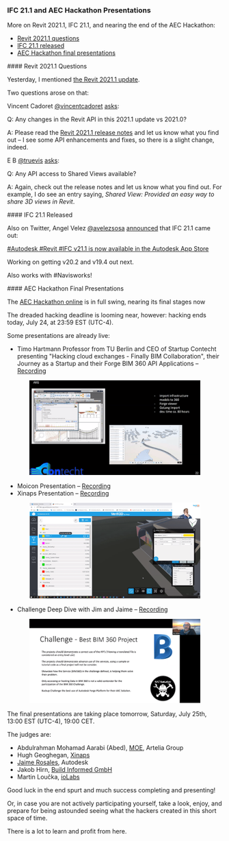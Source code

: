 <head>
<meta http-equiv="Content-Type" content="text/html; charset=utf-8">
<link rel="stylesheet" type="text/css" href="bc.css">
<script src="https://cdn.rawgit.com/google/code-prettify/master/loader/run_prettify.js" type="text/javascript"></script>
</head>

<!---

twitter:

 #RevitAPI @AutodeskForge @AutodeskRevit #bim #DynamoBim #ForgeDevCon 

More on Revit 2021.1, IFC 21.1, and nearing the end of the AEC Hackathon
&ndash; Revit 2021.1 questions
&ndash; IFC 21.1 released
&ndash; AEC Hackathon final presentations...

linkedin:

#bim #DynamoBim #ForgeDevCon #Revit #API #IFC #SDK #AI #VisualStudio #Autodesk #AEC #adsk

the [Revit API discussion forum](http://forums.autodesk.com/t5/revit-api-forum/bd-p/160) thread

<center>
<img src="img/" alt="" title="" width="600"/>
<p style="font-size: 80%; font-style:italic"></p>
</center>

-->

### IFC 21.1 and AEC Hackathon Presentations

More on Revit 2021.1, IFC 21.1, and nearing the end of the AEC Hackathon:

- [Revit 2021.1 questions](#2)
- [IFC 21.1 released](#3)
- [AEC Hackathon final presentations](#4)


####<a name="2"></a> Revit 2021.1 Questions

Yesterday, I mentioned [the Revit 2021.1 update](https://thebuildingcoder.typepad.com/blog/2020/07/revit-20211-update-and-normalising-custom-export-uv.html#2).

Two questions arose on that:

Vincent Cadoret [@vincentcadoret](https://twitter.com/vincentcadoret)
[asks](https://twitter.com/vincentcadoret/status/1286292927573090305):

Q: Any changes in the Revit API in this 2021.1 update vs 2021.0?

A: Please read
the [Revit 2021.1 release notes](https://help.autodesk.com/view/RVT/2021/ENU/?guid=RevitReleaseNotes_2021updates_2021_1_Resolved_Issues_2021_1_html) and
let us know what you find out &ndash; I see some API enhancements and fixes, so there is a slight change, indeed.

E B [@truevis](https://twitter.com/truevis)
[asks](https://twitter.com/truevis/status/1286301553096179712):

Q: Any API access to Shared Views available?

A: Again, check out the release notes and let us know what you find out.
For example, I do see an entry saying, *Shared View: Provided an easy way to share 3D views in Revit*.

####<a name="3"></a> IFC 21.1 Released

Also on Twitter, Angel Velez [@avelezsosa](https://twitter.com/avelezsosa)
[announced](https://twitter.com/avelezsosa/status/1281601656828960769) that IFC 21.1 came out:

[#Autodesk #Revit #IFC v21.1 is now available in the Autodesk App Store](https://apps.autodesk.com/RVT/en/Detail/Index?id=7265544480016320144&appLang=en&os=Win64)

Working on getting v20.2 and v19.4 out next.

Also works with #Navisworks!  

####<a name="4"></a> AEC Hackathon Final Presentations

The [AEC Hackathon online](https://www.hackaec.com) is in full swing, nearing its final stages now

The dreaded hacking deadline is looming near, however: hacking ends today, July 24, at 23:59 EST (UTC-4).

Some presentations are already live:

- Timo Hartmann Professor from TU Berlin and CEO of Startup Contecht presenting "Hacking cloud exchanges - Finally BIM Collaboration", their Journey as a Startup and their Forge BIM 360 API Applications
&ndash; [Recording](https://us02web.zoom.us/webinar/register/WN_UGoFqfUhSymhDNd7IodC7g)

<center>
<img src="img/aec_hackathon_01.png" alt="AEC Hackathon" title="AEC Hackathon" width="400"/> <!-- 1200 -->
</center>

- Moicon Presentation
&ndash; [Recording](https://us02web.zoom.us/webinar/register/WN_Kn4dGTcWTr2ivQcnliWpdw )
- Xinaps Presentation
&ndash; [Recording](https://us02web.zoom.us/webinar/register/WN_DSAec3V0Q_G6l0gBovhdrg)

<center>
<img src="img/aec_hackathon_02.png" alt="AEC Hackathon" title="AEC Hackathon" width="400"/> <!-- 1200 -->
</center>

- Challenge Deep Dive with Jim and Jaime
&ndash; [Recording](https://us02web.zoom.us/webinar/register/WN__Ivnm-diRJm-3llL--mWxQ)

<center>
<img src="img/aec_hackathon_03.png" alt="AEC Hackathon" title="AEC Hackathon" width="400"/> <!-- 1200 -->
</center>

The final presentations are taking place tomorrow, Saturday, July 25th, 13:00 EST (UTC-4), 19:00 CET.

The judges are:

- Abdulrahman Mohamad Aarabi (Abed), [MOE](https://www.moe.dk), Artelia Group
- Hugh Geoghegan, [Xinaps](https://www.xinaps.com)
- [Jaime Rosales](https://forge.autodesk.com/author/jaime-rosales), Autodesk
- Jakob Hirn, [Build Informed GmbH](https://www.buildinformed.com)
- Martin Loučka, [ioLabs](https://iolabs.ch)

Good luck in the end spurt and much success completing and presenting!

Or, in case you are not actively participating yourself, take a look, enjoy, and prepare for being astounded seeing what the hackers created in this short space of time.

There is a lot to learn and profit from here.

